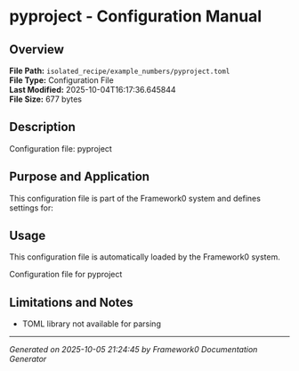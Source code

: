 # pyproject - Configuration Manual

## Overview
**File Path:** `isolated_recipe/example_numbers/pyproject.toml`  
**File Type:** Configuration File  
**Last Modified:** 2025-10-04T16:17:36.645844  
**File Size:** 677 bytes  

## Description
Configuration file: pyproject

## Purpose and Application
This configuration file is part of the Framework0 system and defines settings for:

## Usage

This configuration file is automatically loaded by the Framework0 system.

Configuration file for pyproject


## Limitations and Notes

- TOML library not available for parsing


---
*Generated on 2025-10-05 21:24:45 by Framework0 Documentation Generator*
